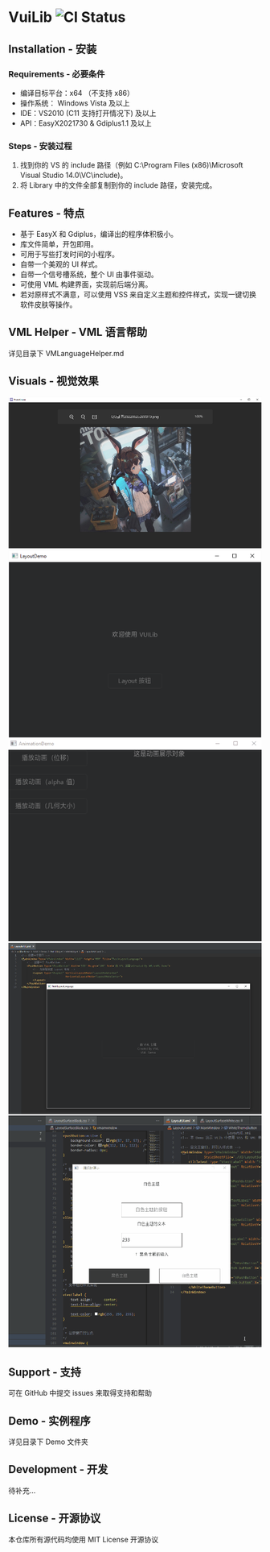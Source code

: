 # VuiLib ![CI Status](https://img.shields.io/badge/build-passing-successimportant)

## Installation - 安装
### Requirements - 必要条件
* 编译目标平台：x64 （不支持 x86）
* 操作系统： Windows Vista 及以上
* IDE：VS2010 (C11 支持打开情况下) 及以上
* API：EasyX2021730 & Gdiplus1.1 及以上
### Steps - 安装过程
1. 找到你的 VS 的 include 路径（例如 C:\Program Files (x86)\Microsoft Visual Studio 14.0\VC\include)。
2. 将 Library 中的文件全部复制到你的 include 路径，安装完成。
## Features - 特点
* 基于 EasyX 和 Gdiplus，编译出的程序体积极小。
* 库文件简单，开包即用。
* 可用于写些打发时间的小程序。
* 自带一个美观的 UI 样式。
* 自带一个信号槽系统，整个 UI 由事件驱动。
* 可使用 VML 构建界面，实现前后端分离。
* 若对原样式不满意，可以使用 VSS 来自定义主题和控件样式，实现一键切换软件皮肤等操作。
## VML Helper - VML 语言帮助
详见目录下 VMLanguageHelper.md
## Visuals - 视觉效果
![Capture-1](./VisualCapture/Capture-1.png)
![Capture-2](./VisualCapture/Capture-2.png)
![Capture-3Gif](./VisualCapture/Capture-3.gif)
![Capture-4](./VisualCapture/Capture-4.png)
![Capture-5](./VisualCapture/SkinChange.gif)
## Support - 支持
可在 GitHub 中提交 issues 来取得支持和帮助
## Demo - 实例程序
详见目录下 Demo 文件夹
## Development - 开发
待补充...
## License - 开源协议
本仓库所有源代码均使用 MIT License 开源协议